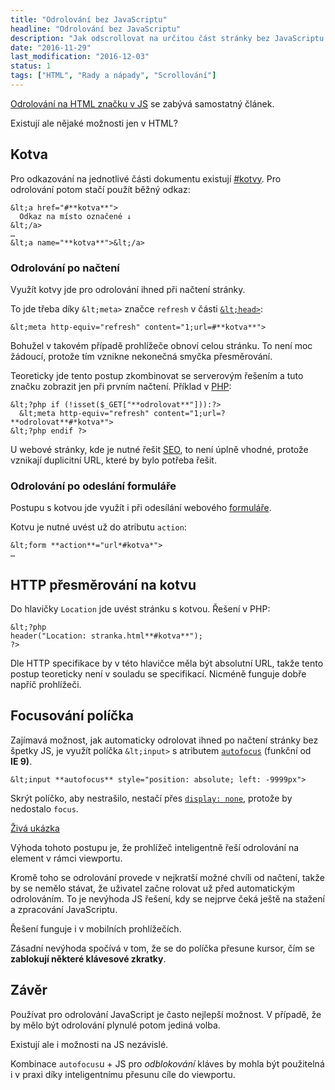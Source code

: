 ```yaml
---
title: "Odrolování bez JavaScriptu"
headline: "Odrolování bez JavaScriptu"
description: "Jak odscrollovat na určitou část stránky bez JavaScriptu."
date: "2016-11-29"
last_modification: "2016-12-03"
status: 1
tags: ["HTML", "Rady a nápady", "Scrollování"]
---
```


[Odrolování na HTML značku v JS](/odrolovani) se zabývá samostatný článek.

Existují ale nějaké možnosti jen v HTML?

## Kotva

Pro odkazování na jednotlivé části dokumentu existují [#kotvy](/odkaz#kotva). Pro odrolování potom stačí použít běžný odkaz:

```
&lt;a href="#**kotva**">
  Odkaz na místo označené ↓
&lt;/a>
…
&lt;a name="**kotva**">&lt;/a>
```

### Odrolování po načtení

Využít kotvy jde pro odrolování ihned při načtení stránky.

To jde třeba díky `&lt;meta>` značce `refresh` v části [`&lt;head>`](/html-kostra#head):

```
&lt;meta http-equiv="refresh" content="1;url=#**kotva**">
```

Bohužel v takovém případě prohlížeče obnoví celou stránku. To není moc žádoucí, protože tím vznikne nekonečná smyčka přesměrování.

Teoreticky jde tento postup zkombinovat se serverovým řešením a tuto značku zobrazit jen při prvním načtení. Příklad v [PHP](/php):

```
&lt;?php if (!isset($_GET["**odrolovat**"])):?>
  &lt;meta http-equiv="refresh" content="1;url=?**odrolovat**#*kotva*">
&lt;?php endif ?>
```

U webové stránky, kde je nutné řešit [SEO](/seo), to není úplně vhodné, protože vznikají duplicitní URL, které by bylo potřeba řešit.

### Odrolování po odeslání formuláře

Postupu s kotvou jde využít i při odesílání webového [formuláře](/formulare).

Kotvu je nutné uvést už do atributu `action`:

```
&lt;form **action**="url*#kotva*">
…

```

## HTTP přesměrování na kotvu

Do hlavičky `Location` jde uvést stránku s kotvou. Řešení v PHP:

```
&lt;?php 
header("Location: stranka.html**#kotva**");
?>
```

Dle HTTP specifikace by v této hlavičce měla být absolutní URL, takže tento postup teoreticky není v souladu se specifikací. Nicméně funguje dobře napříč prohlížeči.

## Focusování políčka

Zajímavá možnost, jak automaticky odrolovat ihned po načtení stránky bez špetky JS, je využít políčka `&lt;input>` s atributem [`autofocus`](/autofocus) (funkční od **IE 9)**.

```
&lt;input **autofocus** style="position: absolute; left: -9999px">
```

Skrýt políčko, aby nestrašilo, nestačí přes [`display: none`](/display), protože by nedostalo `focus`.

[Živá ukázka](http://kod.djpw.cz/wxcc-)

Výhoda tohoto postupu je, že prohlížeč inteligentně řeší odrolování na element v rámci viewportu.

Kromě toho se odrolování provede v nejkratší možné chvíli od načtení, takže by se nemělo stávat, že uživatel začne rolovat už před automatickým odrolováním. To je nevýhoda JS řešení, kdy se nejprve čeká ještě na stažení a zpracování JavaScriptu.

Řešení funguje i v mobilních prohlížečích.

Zásadní nevýhoda spočívá v tom, že se do políčka přesune kursor, čím se **zablokují některé klávesové zkratky**.

## Závěr

Používat pro odrolování JavaScript je často nejlepší možnost. V případě, že by mělo být odrolování plynulé potom jediná volba.

Existují ale i možnosti na JS nezávislé.

Kombinace `autofocus`u + JS pro *odblokování* kláves by mohla být použitelná i v praxi díky inteligentnímu přesunu cíle do viewportu.